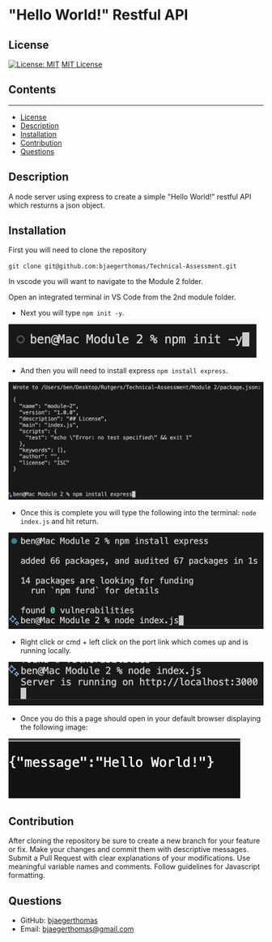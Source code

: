 # "Hello World!" Restful API

  ## License
  
  [![License: MIT](https://img.shields.io/badge/License-MIT-yellow.svg)](https://opensource.org/licenses/MIT)
  [MIT License](https://opensource.org/licenses/MIT)

  ## Contents
  ---------

  - [License](#license)
  - [Description](#description)
  - [Installation](#installation)
  - [Contribution](#contribution)
  - [Questions](#questions)

  ## Description

  A node server using express to create a simple "Hello World!" restful API which resturns a json object.

  ## Installation

  First you will need to clone the repository

  `` git clone git@github.com:bjaegerthomas/Technical-Assessment.git ``

  In vscode you will want to navigate to the Module 2 folder.

  Open an integrated terminal in VS Code from the 2nd module folder.

  - Next you will type  `` npm init -y ``.
  
  ![init terminal prompt](./assets/images/init.png)

  - And then you will need to install express `` npm install express ``.
  
  ![express terminal prompt](./assets/images/express.png)

  - Once this is complete you will type the following into the terminal: `` node index.js `` and hit return.
  
  ![initiating the server prompt](./assets/images/start.png)

  - Right click or cmd + left click on the port link which comes up and is running locally.
  
  ![server is running](./assets/images/server.png)

  - Once you do this a page should open in your default browser displaying the following image:

  ![Hello World!](./assets/images/hello.png)

  ## Contribution

  After cloning the repository be sure to create a new branch for your feature or fix.
  Make your changes and commit them with descriptive messages.
  Submit a Pull Request with clear explanations of your modifications.
  Use meaningful variable names and comments.
  Follow guidelines for Javascript formatting.

  ## Questions

  - GitHub: [bjaegerthomas](https://github.com/bjaegerthomas)
  - Email: bjaegerthomas@gmail.com